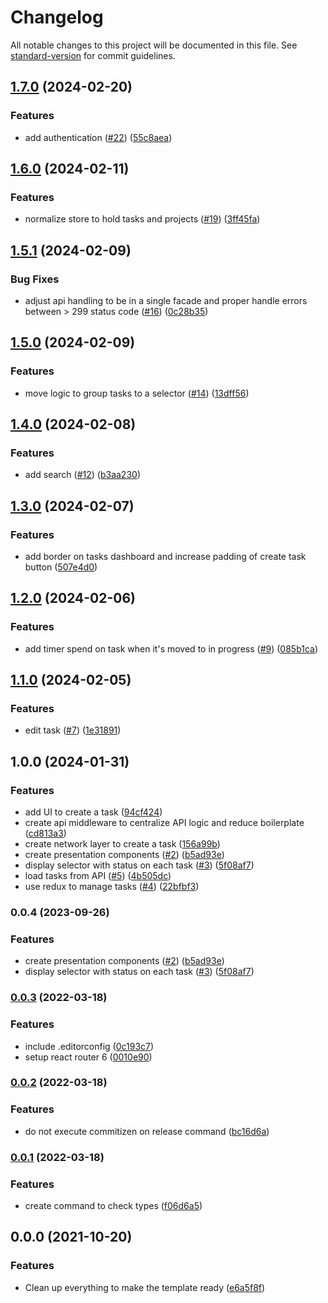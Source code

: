 # Changelog

All notable changes to this project will be documented in this file. See [standard-version](https://github.com/conventional-changelog/standard-version) for commit guidelines.

## [1.7.0](https://github.com/samuelsilvadev/kanban-board/compare/v1.6.0...v1.7.0) (2024-02-20)


### Features

* add authentication ([#22](https://github.com/samuelsilvadev/kanban-board/issues/22)) ([55c8aea](https://github.com/samuelsilvadev/kanban-board/commit/55c8aea73de38ba69beeaed6797edd543799631d))

## [1.6.0](https://github.com/samuelsilvadev/kanban-board/compare/v1.5.1...v1.6.0) (2024-02-11)


### Features

* normalize store to hold tasks and projects ([#19](https://github.com/samuelsilvadev/kanban-board/issues/19)) ([3ff45fa](https://github.com/samuelsilvadev/kanban-board/commit/3ff45faebbd587591fb389f86aba2b64967243b1))

## [1.5.1](https://github.com/samuelsilvadev/kanban-board/compare/v1.5.0...v1.5.1) (2024-02-09)


### Bug Fixes

* adjust api handling to be in a single facade and proper handle errors between &gt; 299 status code ([#16](https://github.com/samuelsilvadev/kanban-board/issues/16)) ([0c28b35](https://github.com/samuelsilvadev/kanban-board/commit/0c28b35e974c20fa8d4e6696cdbd651904137889))

## [1.5.0](https://github.com/samuelsilvadev/kanban-board/compare/v1.4.0...v1.5.0) (2024-02-09)


### Features

* move logic to group tasks to a selector ([#14](https://github.com/samuelsilvadev/kanban-board/issues/14)) ([13dff56](https://github.com/samuelsilvadev/kanban-board/commit/13dff56beef1f4469c6a8a948686bbc3f192acaf))

## [1.4.0](https://github.com/samuelsilvadev/kanban-board/compare/v1.3.0...v1.4.0) (2024-02-08)


### Features

* add search ([#12](https://github.com/samuelsilvadev/kanban-board/issues/12)) ([b3aa230](https://github.com/samuelsilvadev/kanban-board/commit/b3aa230651b424b68a5141a3ea9688c85f768a5c))

## [1.3.0](https://github.com/samuelsilvadev/kanban-board/compare/v1.2.0...v1.3.0) (2024-02-07)


### Features

* add border on tasks dashboard and increase padding of create task button ([507e4d0](https://github.com/samuelsilvadev/kanban-board/commit/507e4d00e327276fa270db3e599d1bf5e1ae2650))

## [1.2.0](https://github.com/samuelsilvadev/kanban-board/compare/v1.1.0...v1.2.0) (2024-02-06)


### Features

* add timer spend on task when it's moved to in progress ([#9](https://github.com/samuelsilvadev/kanban-board/issues/9)) ([085b1ca](https://github.com/samuelsilvadev/kanban-board/commit/085b1caf1f4f9ebc9195e08dc76c81cf10f3b00e))

## [1.1.0](https://github.com/samuelsilvadev/kanban-board/compare/v1.0.0...v1.1.0) (2024-02-05)


### Features

* edit task ([#7](https://github.com/samuelsilvadev/kanban-board/issues/7)) ([1e31891](https://github.com/samuelsilvadev/kanban-board/commit/1e3189118a8f6653a12d4ca4e1e4146c9ccf333b))

## 1.0.0 (2024-01-31)


### Features

* add UI to create a task ([94cf424](https://github.com/samuelsilvadev/kanban-board/commit/94cf424cbddca747bf7a2607335424d3a7097470))
* create api middleware to centralize API logic and reduce boilerplate ([cd813a3](https://github.com/samuelsilvadev/kanban-board/commit/cd813a3f30cab37179b1d1890e469fbe3b94ebc8))
* create network layer to create a task ([156a99b](https://github.com/samuelsilvadev/kanban-board/commit/156a99b2d37035c223fbb2196ed042df76a19715))
* create presentation components ([#2](https://github.com/samuelsilvadev/kanban-board/issues/2)) ([b5ad93e](https://github.com/samuelsilvadev/kanban-board/commit/b5ad93e737254a29ff8054d5ee174160d1840f36))
* display selector with status on each task ([#3](https://github.com/samuelsilvadev/kanban-board/issues/3)) ([5f08af7](https://github.com/samuelsilvadev/kanban-board/commit/5f08af782de5f1d304ca14cc111a30971bf2e02d))
* load tasks from API ([#5](https://github.com/samuelsilvadev/kanban-board/issues/5)) ([4b505dc](https://github.com/samuelsilvadev/kanban-board/commit/4b505dcafc8b6d7407e1bf04a83a5fca6d00b833))
* use redux to manage tasks ([#4](https://github.com/samuelsilvadev/kanban-board/issues/4)) ([22bfbf3](https://github.com/samuelsilvadev/kanban-board/commit/22bfbf3818c44b5bac498c93410413aa41c040ef))

### 0.0.4 (2023-09-26)

### Features

- create presentation components ([#2](https://github.com/samuelsilvadev/kanban-board/issues/2)) ([b5ad93e](https://github.com/samuelsilvadev/kanban-board/commit/b5ad93e737254a29ff8054d5ee174160d1840f36))
- display selector with status on each task ([#3](https://github.com/samuelsilvadev/kanban-board/issues/3)) ([5f08af7](https://github.com/samuelsilvadev/kanban-board/commit/5f08af782de5f1d304ca14cc111a30971bf2e02d))

### [0.0.3](https://github.com/samuelsilvadev/create-react-app-n/compare/v0.0.2...v0.0.3) (2022-03-18)

### Features

- include .editorconfig ([0c193c7](https://github.com/samuelsilvadev/create-react-app-n/commit/0c193c7dfd9cc5ffb8bb4977a5e01fb3ff005c1a))
- setup react router 6 ([0010e90](https://github.com/samuelsilvadev/create-react-app-n/commit/0010e900f2f72a03a38e23ddf5ff9cf3b5c83843))

### [0.0.2](https://github.com/samuelsilvadev/create-react-app-n/compare/v0.0.1...v0.0.2) (2022-03-18)

### Features

- do not execute commitizen on release command ([bc16d6a](https://github.com/samuelsilvadev/create-react-app-n/commit/bc16d6a40b1f8012495e49fc5d9e374e0f73e411))

### [0.0.1](https://github.com/samuelsilvadev/create-react-app-n/compare/v0.0.0...v0.0.1) (2022-03-18)

### Features

- create command to check types ([f06d6a5](https://github.com/samuelsilvadev/create-react-app-n/commit/f06d6a5934e0fd38d6219c33fa51a419be0da886))

## 0.0.0 (2021-10-20)

### Features

- Clean up everything to make the template ready ([e6a5f8f](https://github.com/samuelsilvadev/create-react-app-n/commit/e6a5f8fc26e43aac320581c0eba18bbcde397b8e))

